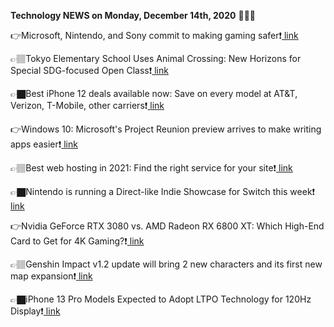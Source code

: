 <b>Technology NEWS on Monday, December 14th, 2020</b> 📡📡📡 

👉Microsoft, Nintendo, and Sony commit to making gaming safer❗️<a href='https://techblock.club/?p=8851'> link</a>

👉🏽Tokyo Elementary School Uses Animal Crossing: New Horizons for Special SDG-focused Open Class❗️<a href='https://techblock.club/?p=8853'> link</a>

👉🏿Best iPhone 12 deals available now: Save on every model at AT&T, Verizon, T-Mobile, other carriers❗️<a href='https://techblock.club/?p=8855'> link</a>

👉Windows 10: Microsoft's Project Reunion preview arrives to make writing apps easier❗️<a href='https://techblock.club/?p=8857'> link</a>

👉🏽Best web hosting in 2021: Find the right service for your site❗️<a href='https://techblock.club/?p=8859'> link</a>

👉🏿Nintendo is running a Direct-like Indie Showcase for Switch this week❗️<a href='https://techblock.club/?p=8861'> link</a>

👉Nvidia GeForce RTX 3080 vs. AMD Radeon RX 6800 XT: Which High-End Card to Get for 4K Gaming?❗️<a href='https://techblock.club/?p=8863'> link</a>

👉🏽Genshin Impact v1.2 update will bring 2 new characters and its first new map expansion❗️<a href='https://techblock.club/?p=8865'> link</a>

👉🏿iPhone 13 Pro Models Expected to Adopt LTPO Technology for 120Hz Display❗️<a href='https://techblock.club/?p=8867'> link</a>


